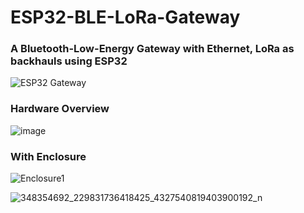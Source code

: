 # ESP32-BLE-LoRa-Gateway
### A Bluetooth-Low-Energy Gateway with Ethernet, LoRa as backhauls using ESP32


![ESP32 Gateway](https://github.com/Hieuht2000/ESP32-Gateway/assets/63698805/8e22e89b-d945-4b41-82a9-b2daa3057cb4) 

### Hardware Overview

![image](https://github.com/Hieuht2000/ESP32-Gateway/assets/63698805/ae008c68-efb1-439b-9e60-471252998830)


###  With Enclosure

![Enclosure1](https://github.com/Hieuht2000/ESP32-Gateway/assets/63698805/1cec4768-6532-4acb-8d70-30717d34aad1)


![348354692_229831736418425_4327540819403900192_n](https://github.com/Hieuht2000/ESP32-Gateway/assets/63698805/61905c62-b5ce-448a-be4b-413f4187b04d)
